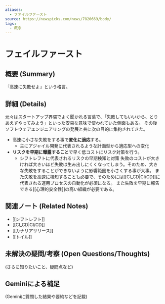 ```yaml
---
aliases:
  - ファイルファースト
source: https://newspicks.com/news/7820669/body/
tags:
  - 概念
---
```

# フェイルファースト

## 概要 (Summary)
「高速に失敗せよ」という格言。

## 詳細 (Details)
元々はスタートアップ界隈でよく聞かれる言葉で、「失敗してもいいから、とりあえずやってみよう」といった安易な意味で使われていた側面もある。
その後ソフトウェアエンジニアリングの発展と共に次の目的に集約されてきた。
- 高速に小さな失敗をする事で**変化に適応**する。
	- 主にアジャイル開発に代表されるような計画型から適応型への変化
- **リスクを早期に曝露すること**で早く低コストにリスク対策を行う。
	- シフトレフトに代表されるリスクの早期検知と対策
失敗のコストが大きければ大きいほど失敗は生み出しにくくなってしまう。そのため、大きな失敗をすることができないように影響範囲を小さくする事が大事。
また失敗を高速に検知することも必要で、そのためには[[CI_CD|CI/CD]]に代表される運用プロセスの自動化が必須になる。
また失敗を早期に報告できる[[心理的安全性]]の高い組織が必要である。

## 関連ノート (Related Notes)
- [[シフトレフト]]
- [[CI_CD|CI/CD]]
- [[カナリアリリース]]
- [[トイル]]

## 未解決の疑問/考察 (Open Questions/Thoughts)
(さらに知りたいこと、疑問点など)

## Geminiによる補足
(Geminiに質問した結果や要約などを記載)